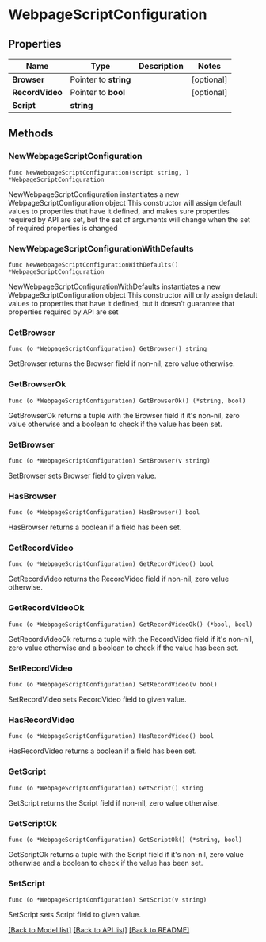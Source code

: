 # WebpageScriptConfiguration

## Properties

Name | Type | Description | Notes
------------ | ------------- | ------------- | -------------
**Browser** | Pointer to **string** |  | [optional] 
**RecordVideo** | Pointer to **bool** |  | [optional] 
**Script** | **string** |  | 

## Methods

### NewWebpageScriptConfiguration

`func NewWebpageScriptConfiguration(script string, ) *WebpageScriptConfiguration`

NewWebpageScriptConfiguration instantiates a new WebpageScriptConfiguration object
This constructor will assign default values to properties that have it defined,
and makes sure properties required by API are set, but the set of arguments
will change when the set of required properties is changed

### NewWebpageScriptConfigurationWithDefaults

`func NewWebpageScriptConfigurationWithDefaults() *WebpageScriptConfiguration`

NewWebpageScriptConfigurationWithDefaults instantiates a new WebpageScriptConfiguration object
This constructor will only assign default values to properties that have it defined,
but it doesn't guarantee that properties required by API are set

### GetBrowser

`func (o *WebpageScriptConfiguration) GetBrowser() string`

GetBrowser returns the Browser field if non-nil, zero value otherwise.

### GetBrowserOk

`func (o *WebpageScriptConfiguration) GetBrowserOk() (*string, bool)`

GetBrowserOk returns a tuple with the Browser field if it's non-nil, zero value otherwise
and a boolean to check if the value has been set.

### SetBrowser

`func (o *WebpageScriptConfiguration) SetBrowser(v string)`

SetBrowser sets Browser field to given value.

### HasBrowser

`func (o *WebpageScriptConfiguration) HasBrowser() bool`

HasBrowser returns a boolean if a field has been set.

### GetRecordVideo

`func (o *WebpageScriptConfiguration) GetRecordVideo() bool`

GetRecordVideo returns the RecordVideo field if non-nil, zero value otherwise.

### GetRecordVideoOk

`func (o *WebpageScriptConfiguration) GetRecordVideoOk() (*bool, bool)`

GetRecordVideoOk returns a tuple with the RecordVideo field if it's non-nil, zero value otherwise
and a boolean to check if the value has been set.

### SetRecordVideo

`func (o *WebpageScriptConfiguration) SetRecordVideo(v bool)`

SetRecordVideo sets RecordVideo field to given value.

### HasRecordVideo

`func (o *WebpageScriptConfiguration) HasRecordVideo() bool`

HasRecordVideo returns a boolean if a field has been set.

### GetScript

`func (o *WebpageScriptConfiguration) GetScript() string`

GetScript returns the Script field if non-nil, zero value otherwise.

### GetScriptOk

`func (o *WebpageScriptConfiguration) GetScriptOk() (*string, bool)`

GetScriptOk returns a tuple with the Script field if it's non-nil, zero value otherwise
and a boolean to check if the value has been set.

### SetScript

`func (o *WebpageScriptConfiguration) SetScript(v string)`

SetScript sets Script field to given value.



[[Back to Model list]](../README.md#documentation-for-models) [[Back to API list]](../README.md#documentation-for-api-endpoints) [[Back to README]](../README.md)


